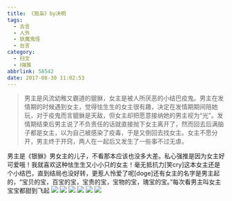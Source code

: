 ```yaml
---
title: 《狍枭》by决明
tags:
  - 古言
  - 人外
  - 妖魔鬼怪
  - 台言
category:
  - 扫文
  - Ⅰ强推
abbrlink: 58542
date: 2017-08-30 11:02:53
---
```

<meta name="referrer" content="no-referrer" />

> 男主是风流幼稚又霸道的貔貅，女主是被人所厌恶的小结巴疫鬼。男主在发情期的时候遇到女主，觉得怯生生的女主很有趣，决定在发情期期间陪她玩，对于疫鬼而言貔貅是天敌，但女主却把愿意接纳她的男主视为“光”。发情期结束后男主说了不负责任的话就直接抛下女主离开了，然而回去后满脑子都是女主，以为自己被感染了疫毒，于是又倒回去找女主。女主不愿分开，男主终于开窍，两人在一起后又发生了一些事不过无虐。
<!-- more -->

男主是《银貅》男女主的儿子，不看那本应该也没多大差。私心强推是因为女主好可爱哦！我就喜欢这种怯生生又小小只的女主！毫无抵抗力[笑cry]这本女主还是个小结巴，直到结局也没好转，更惹人怜爱了呢[doge]还有女主的名字是男主起的，“宝贝的宝，百宝的宝，宝贵的宝，宝物的宝，瑰宝的宝。”每次看男主叫女主宝宝都甜到飞起
![](https://wx1.sinaimg.cn/mw690/0069kFhhgy1fj1k20u5khj30qo1bfwqm.jpg)
![](https://wx4.sinaimg.cn/mw690/0069kFhhgy1fj1jvu0mflj30qo1bf4ak.jpg)
![](https://wx4.sinaimg.cn/mw690/0069kFhhgy1fj1k1mrw5sj30qo1bfk36.jpg)
![](https://wx4.sinaimg.cn/mw690/0069kFhhgy1fj1k4iy3caj30qo1bftkp.jpg)
![](https://wx3.sinaimg.cn/mw690/0069kFhhgy1fj1jqqvr37j30qo1bfwre.jpg)
![](https://wx4.sinaimg.cn/mw690/0069kFhhgy1fj1k3ns0thj30qo1bf4aq.jpg)